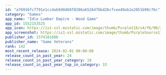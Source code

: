 ```yaml
---
id: "a76916fc7791e1ccdab9d8d68f8206a6526476bd26cfcee40ab1e2851b98c76c"
category: "Games"
app_name: "Idle Lumber Empire - Wood Game"
app_id: 1552153525
app_icon: https://is1-ssl.mzstatic.com/image/thumb/Purple116/v4/fb/90/3e/fb903ed0-8800-bcec-c817-3c8907db0447/AppIcon-0-0-1x_U007emarketing-0-7-0-85-220.png/1024x1024bb.png
app_screenshot: https://is1-ssl.mzstatic.com/image/thumb/PurpleSource116/v4/bd/62/01/bd6201cf-ef96-4e3d-95e8-91c463eca51a/8763b023-b69d-42ca-a3f9-a43a7fb2de10_0_APP_IPHONE_65_0.png/1242x2688bb.png
publisher_id: 1574181686
publisher_name: "Game Veterans"
rank: 142
most_recent_release: 2024-02-01 00:00:00
release_count_in_past_year: 24
release_count_in_past_year_category: 19
release_count_in_past_year_top_in_category: 33
---
```

